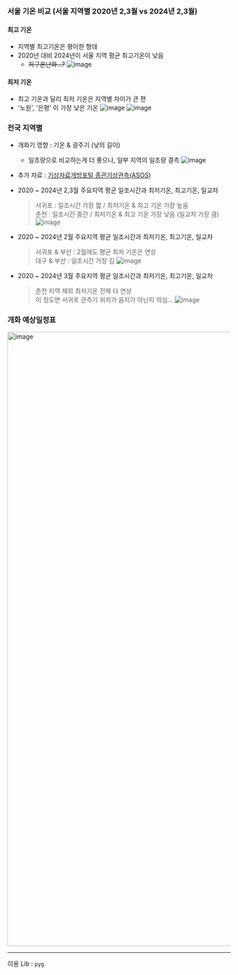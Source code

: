 ### 서울 기온 비교 (서울 지역별 2020년 2,3월 vs 2024년 2,3월)
#### 최고 기온
* 지역별 최고기온은 평이한 형태
* 2020년 대비 2024년이 서울 지역 평균 최고기온이 낮음
  * ~~지구온난화...?~~
![image](https://github.com/Pseudo-Lab/CLOVA_Studio_FlowerMap/assets/146702973/f0caa18a-7758-4c25-afa8-735b0768754c)
#### 최저 기온
* 최고 기온과 달리 최저 기온은 지역별 차이가 큰 편
* '노원', '은평' 이 가장 낮은 기온
![image](https://github.com/Pseudo-Lab/CLOVA_Studio_FlowerMap/assets/146702973/173135ae-1470-48a0-a75a-729e0ea553bb)
![image](https://github.com/Pseudo-Lab/CLOVA_Studio_FlowerMap/assets/146702973/61c8f851-d2d1-4632-b04c-9682d8cd952e)

### 전국 지역별
* 개화기 영향 : 기온 & 광주기 (낮의 길이)<br>
  * 일조량으로 비교하는게 더 좋으나, 일부 지역의 일조량 결측
  ![image](https://github.com/Pseudo-Lab/CLOVA_Studio_FlowerMap/assets/146702973/1666d4fc-02ff-4506-a0df-68b00ab24405)
* 추가 자료 : [기상자료개방포털 종관기상관측(ASOS)]([https://data.kma.go.kr/data/grnd/selectAsosRltmList.do?pgmNo=36)
* 2020 ~ 2024년 2,3월 주요지역 평균 일조시간과 최저기온, 최고기온, 일교차
  > 서귀포 : 일조시간 가장 짧 / 최저기온 & 최고 기온 가장 높음<br>
  > 춘천 : 일조시간 중간 / 최저기온 & 최고 기온 가장 낮음 (일교차 가장 큼)
![image](https://github.com/Pseudo-Lab/CLOVA_Studio_FlowerMap/assets/146702973/b2143267-57aa-4230-a464-e94d14ff1dd8)

* 2020 ~ 2024년 2월 주요지역 평균 일조시간과 최저기온, 최고기온, 일교차
  > 서귀포 & 부산 : 2월에도 평균 최저 기온은 연상 <br>
  > 대구 & 부산 : 일조시간 가장 김
![image](https://github.com/Pseudo-Lab/CLOVA_Studio_FlowerMap/assets/146702973/f4f1272f-d5a5-4525-9a73-36d4ca21ee2d)

* 2020 ~ 2024년 3월 주요지역 평균 일조시간과 최저기온, 최고기온, 일교차
  > 춘천 지역 제외 최저기온 전체 다 연상<br>
  > 이 정도면 서귀포 관측기 위치가 음지가 아닌지 의심... 
![image](https://github.com/Pseudo-Lab/CLOVA_Studio_FlowerMap/assets/146702973/c4e9be96-f0e3-4a52-ac0d-e758296fe565)

### 개화 예상일정표
<img width="1385" alt="image" src="https://github.com/Pseudo-Lab/CLOVA_Studio_FlowerMap/assets/146702973/aae9f06c-04f7-4f5e-918d-a62055bbeffa">


-----
이용 Lib : `pyg`

